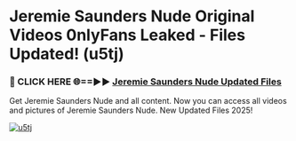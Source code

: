 # Jeremie Saunders Nude Original Videos 0nlyFans Leaked - Files Updated! (u5tj)

<h3>🔴 CLICK HERE 🌐==►► <a href="https://tinyurl.com/52m3yx9h" rel="nofollow">Jeremie Saunders Nude Updated Files</a></h3>

Get Jeremie Saunders Nude and all content. Now you can access all videos and pictures of Jeremie Saunders Nude. New Updated Files 2025!

[![u5tj](https://i.imgur.com/TnHtlc8.gif)](https://tinyurl.com/52m3yx9h)
